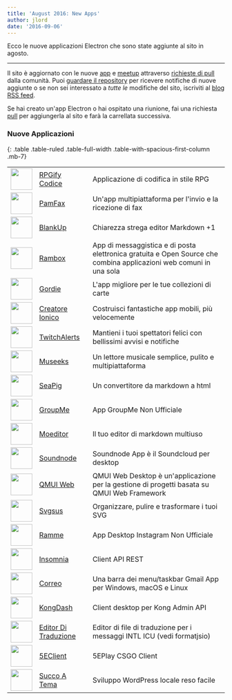 ```yaml
---
title: 'August 2016: New Apps'
author: jlord
date: '2016-09-06'
---
```


Ecco le nuove applicazioni Electron che sono state aggiunte al sito in agosto.

---

Il sito è aggiornato con le nuove [app](https://electronjs.org/apps) e [meetup](https://electronjs.org/community) attraverso [richieste di pull](https://github.com/electron/electronjs.org/pulls) dalla comunità. Puoi [guardare il repository](https://github.com/electron/electronjs.org) per ricevere notifiche di nuove aggiunte o se non sei interessato a _tutte le_ modifiche del sito, iscriviti al [blog RSS feed](https://electronjs.org/feed.xml).

Se hai creato un'app Electron o hai ospitato una riunione, fai una richiesta [pull](https://github.com/electron/electronjs.org) per aggiungerla al sito e farà la carrellata successiva.

### Nuove Applicazioni

{: .table .table-ruled .table-full-width .table-with-spacious-first-column .mb-7}

|                                                                                          |                                                                                   |                                                                                                                    |
| ---------------------------------------------------------------------------------------- | --------------------------------------------------------------------------------- | ------------------------------------------------------------------------------------------------------------------ |
| <img src='/images/apps/coderpgify.png' width='50' />                    | [RPGify Codice](http://code.rpgify.com)                                           | Applicazione di codifica in stile RPG                                                                              |
| <img src='/images/apps/pamfax.png' width='50' />                        | [PamFax](https://www.pamfax.biz)                                                  | Un'app multipiattaforma per l'invio e la ricezione di fax                                                          |
| <img src='/images/apps/blankup.png' width='50' />                       | [BlankUp](https://hoverbaum.github.io/BlankUp-Electron/)                          | Chiarezza strega editor Markdown +1                                                                                |
| <img src='/images/apps/rambox.png' width='50' />                        | [Rambox](http://rambox.pro)                                                       | App di messaggistica e di posta elettronica gratuita e Open Source che combina applicazioni web comuni in una sola |
| <img src='/images/apps/gordie.png' width='50' />                        | [Gordie](http://gordie-app.bitbucket.org/)                                        | L'app migliore per le tue collezioni di carte                                                                      |
| <img src='/images/apps/ionic-creator.png' width='50' />                 | [Creatore Ionico](https://github.com/Meadowcottage/Ionic-Creator)                 | Costruisci fantastiche app mobili, più velocemente                                                                 |
| <img src='/images/apps/twitchalerts.png' width='50' />                  | [TwitchAlerts](https://github.com/Meadowcottage/TwitchAlerts)                     | Mantieni i tuoi spettatori felici con bellissimi avvisi e notifiche                                                |
| <img src='/images/apps/museeks.png' width='50' />                       | [Museeks](http://museeks.io/)                                                     | Un lettore musicale semplice, pulito e multipiattaforma                                                            |
| <img src='/images/apps/seapig.png' width='50' />                        | [SeaPig](https://github.com/yasumichi/seapig/blob/master/README.md)               | Un convertitore da markdown a html                                                                                 |
| <img src='/images/apps/groupme.png' width='50' />                       | [GroupMe](https://github.com/dcrousso/GroupMe#readme)                             | App GroupMe Non Ufficiale                                                                                          |
| <img src='/images/apps/moeditor.png' width='50' />                      | [Moeditor](https://moeditor.github.io/)                                           | Il tuo editor di markdown multiuso                                                                                 |
| <img src='/images/apps/soundnode.png' width='50' />                     | [Soundnode](http://www.soundnodeapp.com)                                          | Soundnode App è il Soundcloud per desktop                                                                          |
| <img src='/images/apps/qmui.png' width='50' />                          | [QMUI Web](http://qmuiteam.com/web)                                               | QMUI Web Desktop è un'applicazione per la gestione di progetti basata su QMUI Web Framework                        |
| <img src='/images/apps/svgsus.png' width='50' />                        | [Svgsus](http://www.svgs.us)                                                      | Organizzare, pulire e trasformare i tuoi SVG                                                                       |
| <img src='/images/apps/ramme.png' width='50' />                         | [Ramme](https://github.com/terkelg/ramme)                                         | App Desktop Instagram Non Ufficiale                                                                                |
| <img src='/images/apps/insomnia.png' width='50' />                      | [Insomnia](https://insomnia.rest/)                                                | Client API REST                                                                                                    |
| <img src='/images/apps/correo.png' width='50' />                        | [Correo](https://github.com/amitmerchant1990/correo)                              | Una barra dei menu/taskbar Gmail App per Windows, macOS e Linux                                                    |
| <img src='/images/apps/kongdash.png' width='50' />                      | [KongDash](https://ajaysreedhar.github.io/kongdash)                               | Client desktop per Kong Admin API                                                                                  |
| <img src='/images/apps/react-intl-translation-editor.png' width='50' /> | [Editor Di Traduzione](https://bitbucket.org/bflower/react-intl-editor/wiki/Home) | Editor di file di traduzione per i messaggi INTL ICU (vedi formatjsio)                                             |
| <img src='/images/apps/5eplay.png' width='50' />                        | [5EClient](https://www.5eplay.com/)                                               | 5EPlay CSGO Client                                                                                                 |
| <img src='/images/apps/theme-juice.png' width='50' />                   | [Succo A Tema](https://www.themejuice.it)                                         | Sviluppo WordPress locale reso facile                                                                              |

